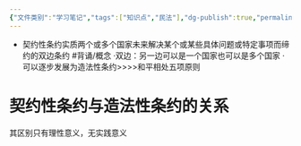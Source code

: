 ```yaml
---
{"文件类别":"学习笔记","tags":["知识点","民法"],"dg-publish":true,"permalink":"/学习笔记studyup/知识点cheese/契约性条约/","dgPassFrontmatter":true,"created":"2024-09-23T22:19:18.019+08:00","updated":"2024-10-25T12:21:34.443+08:00"}
---
```


- 契约性条约实质两个或多个国家未来解决某个或某些具体问题或特定事项而缔约的双边条约 #背诵/概念 
·双边：另一边可以是一个国家也可以是多个国家
·可以逐步发展为造法性条约>>>>和平相处五项原则

# 契约性条约与造法性条约的关系
其区别只有理性意义，无实践意义